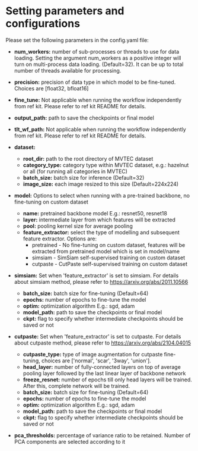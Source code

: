 # Setting parameters and configurations

Please set the following parameters in the config.yaml file:

* **num_workers:** number of sub-processes or threads to use for data loading. Setting the argument num_workers as a positive integer will turn on multi-process data loading. (Default=32). It can be up to total number of threads available for processing.

* **precision:** precision of data type in which model to be fine-tuned. Choices are [float32, bfloat16]

* **fine_tune:** Not applicable when running the workflow independently from ref kit. Please refer to ref kit README for details.

* **output_path:** path to save the checkpoints or final model

* **tlt_wf_path:** Not applicable when running the workflow independently from ref kit. Please refer to ref kit README for details.

* **dataset:**
  * **root_dir:** path to the root directory of MVTEC dataset
  * **category_type:** category type within MVTEC dataset, e.g.: hazelnut or all (for running all categories in MVTEC)
  * **batch_size:** batch size for inference (Default=32)
  * **image_size:** each image resized to this size (Default=224x224)

* **model:** Options to select when running with a pre-trained backbone, no fine-tuning on custom dataset
  * **name:** pretrained backbone model E.g.: resnet50, resnet18
  * **layer:** intermediate layer from which features will be extracted
  * **pool:** pooling kernel size for average pooling
  * **feature_extractor:** select the type of modelling and subsequent feature extractor. Options are:
    * pretrained -  No fine-tuning on custom dataset, features will be extracted from pretrained model which is set in model/name
    * simsiam - SimSiam self-supervised training on custom dataset
    * cutpaste - CutPaste self-supervised training on custom dataset 

* **simsiam:** Set when 'feature_extractor' is set to simsiam. For details about simsiam method, please refer to https://arxiv.org/abs/2011.10566
  * **batch_size:** batch size for fine-tuning (Default=64)
  * **epochs:** number of epochs to fine-tune the model
  * **optim:** optimization algorithm E.g.: sgd, adam
  * **model_path:** path to save the checkpoints or final model
  * **ckpt:** flag to specify whether intermediate checkpoints should be saved or not

* **cutpaste:** Set when 'feature_extractor' is set to cutpaste. For details about cutpaste method, please refer to https://arxiv.org/abs/2104.04015
  * **cutpaste_type:**  type of image augmentation for cutpaste fine-tuning, choices are ['normal', 'scar', '3way', 'union'].
  * **head_layer:**     number of fully-connected layers on top of average pooling layer followed by the last linear layer of backbone network
  * **freeze_resnet:**  number of epochs till only head layers will be trained. After this, complete network will be trained.
  * **batch_size:** batch size for fine-tuning (Default=64)
  * **epochs:** number of epochs to fine-tune the model
  * **optim:** optimization algorithm E.g.: sgd, adam
  * **model_path:** path to save the checkpoints or final model
  * **ckpt:** flag to specify whether intermediate checkpoints should be saved or not

* **pca_thresholds:** percentage of variance ratio to be retained. Number of PCA components are selected according to it

